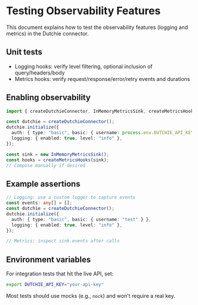 # Testing Observability Features

This document explains how to test the observability features (logging and metrics) in the Dutchie connector.

## Unit tests

- Logging hooks: verify level filtering, optional inclusion of query/headers/body
- Metrics hooks: verify request/response/error/retry events and durations

## Enabling observability

```ts
import { createDutchieConnector, InMemoryMetricsSink, createMetricsHooks } from "@workspace/connector-dutchie";

const dutchie = createDutchieConnector();
dutchie.initialize({
  auth: { type: "basic", basic: { username: process.env.DUTCHIE_API_KEY! } },
  logging: { enabled: true, level: "info" },
});

const sink = new InMemoryMetricsSink();
const hooks = createMetricsHooks(sink);
// Compose manually if desired
```

## Example assertions

```ts
// Logging: use a custom logger to capture events
const events: any[] = [];
const dutchie = createDutchieConnector();
dutchie.initialize({
  auth: { type: "basic", basic: { username: "test" } },
  logging: { enabled: true, level: "info" },
});

// Metrics: inspect sink.events after calls
```

## Environment variables

For integration tests that hit the live API, set:

```bash
export DUTCHIE_API_KEY="your-api-key"
```

Most tests should use mocks (e.g., `nock`) and won't require a real key.
